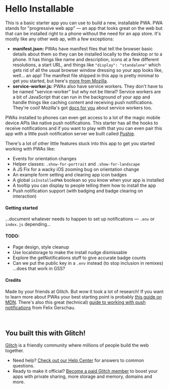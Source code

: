 # Hello Installable

This is a basic starter app you can use to build a new, installable PWA. PWA stands for "progressive
web app" — an app that looks great on the web but that can be installed right to a phone without the need
for an app store. It's mostly like any other web ap, with a few exceptions:

- **manifest.json:** PWAs have manifest files that tell the browser basic details about them so they can
  be installed locally to the desktop or to a phone. It has things like name and description, icons at a 
  few different resolutions, a start URL, and things like `"display": "standalone"` which gets rid of all
  the usual browser window dressing so your app looks like, well... an app! The manifest file shipped in
  this app is pretty minimal to get you started, but here's 
  [more from Mozilla](https://developer.mozilla.org/en-US/docs/Web/Manifest).
- **service-worker.js:** PWAs also have service workers. They don't have to be named "service-worker" but
  why not be literal? Service workers are a bit of JavaScript that can run in the background of your app
  and handle things like caching content and receiving push notifications. They're cool! Mozilla's got 
  [docs for you](https://developer.mozilla.org/en-US/docs/Web/API/Service_Worker_API/Using_Service_Workers)
  about service workers too.
  
PWAs installed to phones can even get access to a lot of the magic mobile device APIs like native push
notifications. This starter has all the hooks to receive notifications and if you want to play with that
you can even pair this app with a little push notification server we built called 
[Pushie](https://glitch.com/edit/#!/glitch-pushie).

There's a lot of other little features stuck into this app to get you started working with PWAs like:

- Events for orientation changes 
- Helper classes: `.show-for-portrait` and `.show-for-landscape`
- A JS Fix for a wacky iOS zooming bug on orientation change
- An example form setting and clearing app icon badges
- A global `isInstalledPWA` boolean so you know when your app is installed
- A tooltip you can display to people telling them how to install the app
- Push notification support (with badging and badge clearing on interaction)

#### Getting started
...document whatever needs to happen to set up notifications — `.env` or `index.js` depending...

#### TODO:

- Page design, style cleanup
- Use localstorage to make the install nudge dismissable
- Explore the getNotifications stuff to give accurate badge counts
- Can we put the public key in a `.env` instead (to stop inclusion in remixes) ...does that work in GSS?


#### Credits

Made by your friends at Glitch. But wow it took a lot of research! If you want to learn more about PWAs 
your best starting point is probably 
[this guide on MDN](https://developer.mozilla.org/en-US/docs/Web/Progressive_web_apps). There's also this
great (technical) [guide to working with push notifications](https://felixgerschau.com/web-push-notifications-tutorial/) 
from Felix Gerschau.

&nbsp;

## You built this with Glitch!

[Glitch](https://glitch.com) is a friendly community where millions of people build the web together.

- Need help? [Check out our Help Center](https://help.glitch.com/) for answers to common questions.
- Ready to make it official? [Become a paid Glitch member](https://glitch.com/pricing) to boost your apps with private sharing, more storage and memory, domains and more.

